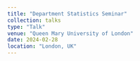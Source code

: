```yaml
---
title: "Department Statistics Seminar"
collection: talks
type: "Talk"
venue: "Queen Mary University of London"
date: 2024-02-28
location: "London, UK"
---
```

